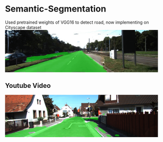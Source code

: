 # Semantic-Segmentation
Used pretrained weights of VGG16 to detect road, now implementing on Cityscape dataset
![Alt text](1.gif?raw=true "Optional Title 1")




## Youtube Video 

[![IMAGE ALT TEXT HERE](um_000012.png)](https://youtu.be/JDaoYygEtCg)

